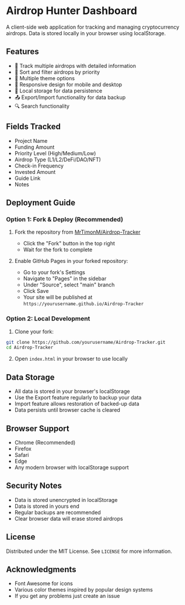 # Airdrop Hunter Dashboard

A client-side web application for tracking and managing cryptocurrency airdrops. Data is stored locally in your browser using localStorage.

## Features

- 🎯 Track multiple airdrops with detailed information
- 🔄 Sort and filter airdrops by priority
- 🎨 Multiple theme options
- 📱 Responsive design for mobile and desktop
- 💾 Local storage for data persistence
- 📤 Export/Import functionality for data backup
- 🔍 Search functionality

## Fields Tracked

- Project Name
- Funding Amount
- Priority Level (High/Medium/Low)
- Airdrop Type (L1/L2/DeFi/DAO/NFT)
- Check-in Frequency
- Invested Amount
- Guide Link
- Notes

## Deployment Guide

### Option 1: Fork & Deploy (Recommended)

1. Fork the repository from [MrTimonM/Airdrop-Tracker](https://github.com/MrTimonM/Airdrop-Tracker)
   - Click the "Fork" button in the top right
   - Wait for the fork to complete

2. Enable GitHub Pages in your forked repository:
   - Go to your fork's Settings
   - Navigate to "Pages" in the sidebar
   - Under "Source", select "main" branch
   - Click Save
   - Your site will be published at `https://yourusername.github.io/Airdrop-Tracker`

### Option 2: Local Development

1. Clone your fork:
```bash
git clone https://github.com/yourusername/Airdrop-Tracker.git
cd Airdrop-Tracker
```

2. Open `index.html` in your browser to use locally

## Data Storage

- All data is stored in your browser's localStorage
- Use the Export feature regularly to backup your data
- Import feature allows restoration of backed-up data
- Data persists until browser cache is cleared

## Browser Support

- Chrome (Recommended)
- Firefox
- Safari
- Edge
- Any modern browser with localStorage support

## Security Notes

- Data is stored unencrypted in localStorage
- Data is stored in yours end
- Regular backups are recommended
- Clear browser data will erase stored airdrops


## License

Distributed under the MIT License. See `LICENSE` for more information.

## Acknowledgments

- Font Awesome for icons
- Various color themes inspired by popular design systems
- If you get any problems just create an issue
